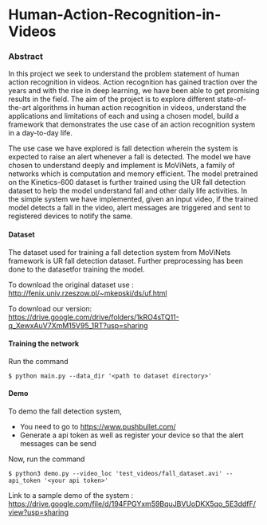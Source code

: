 # Human-Action-Recognition-in-Videos

### Abstract
In this project we seek to understand the problem statement of human action recognition in videos. Action recognition has gained traction over the years and with the rise in deep learning, we have been able to get promising results in the field. The aim of the project is to explore different state-of-the-art algorithms in human action recognition in videos, understand the applications and limitations of each and using a chosen model, build a framework that demonstrates the use case of an action
recognition system in a day-to-day life.

The use case we have explored is fall detection wherein the system is expected to raise an alert whenever a fall is detected. The model we have chosen to understand deeply and implement is MoViNets, a family of networks which is computation and memory efficient. The model pretrained on the Kinetics-600 dataset is further trained using the UR fall detection dataset to help the model understand fall and other daily life activities. In the simple system we have implemented, given an input video, if the trained model detects a fall in the video, alert messages are triggered and sent to registered devices to notify the same.


#### Dataset
The dataset used for training a fall detection system from MoViNets framework is UR fall detection dataset. Further preprocessing has been done to the datasetfor training the model.

To download the original dataset use : http://fenix.univ.rzeszow.pl/~mkepski/ds/uf.html

To download our version: https://drive.google.com/drive/folders/1kRO4sTQ11-q_XewxAuV7XmM15V95_1RT?usp=sharing

#### Training the network
Run the command
~~~
$ python main.py --data_dir '<path to dataset directory>'
~~~

#### Demo
To demo the fall detection system, 
- You need to go to https://www.pushbullet.com/
- Generate a api token as well as register your device so that the alert messages can be send

Now, run the command
~~~
$ python3 demo.py --video_loc 'test_videos/fall_dataset.avi' --api_token '<your api token>'
~~~

Link to a sample demo of the system : https://drive.google.com/file/d/194FPGYxm59BquJBVUoDKX5qo_5E3ddfF/view?usp=sharing
